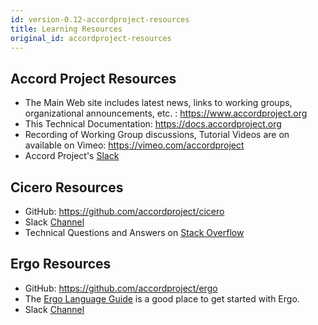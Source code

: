 ```yaml
---
id: version-0.12-accordproject-resources
title: Learning Resources
original_id: accordproject-resources
---
```


## Accord Project Resources

- The Main Web site includes latest news, links to working groups, organizational announcements, etc. : https://www.accordproject.org
- This Technical Documentation: https://docs.accordproject.org
- Recording of Working Group discussions, Tutorial Videos are on available on Vimeo: https://vimeo.com/accordproject
- Accord Project's [Slack](https://accord-project.slack.com/)

## Cicero Resources

- GitHub: https://github.com/accordproject/cicero
- Slack [Channel](https://accord-project.slack.com/messages/CA08NAHQS/details/)
- Technical Questions and Answers on [Stack Overflow](https://stackoverflow.com/questions/tagged/cicero)

## Ergo Resources

- GitHub: https://github.com/accordproject/ergo
- The [Ergo Language Guide](logic-ergo) is a good place to get started with Ergo.
- Slack [Channel](https://accord-project.slack.com/messages/C9HLJHREG/details/)

